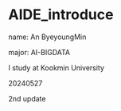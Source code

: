 # AIDE_introduce

name: An ByeyoungMin  

major: AI-BIGDATA  

I study at Kookmin University  

20240527

2nd update